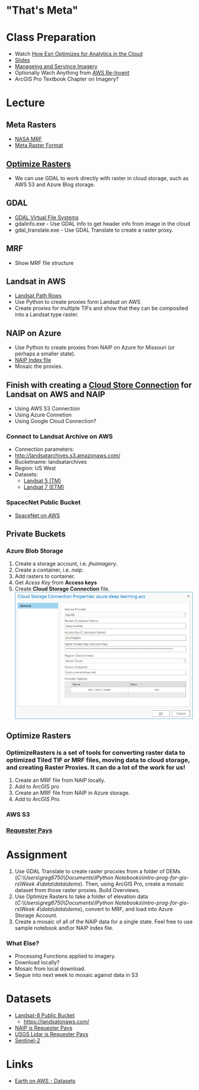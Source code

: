 # "That's Meta"

# Class Preparation
- Watch [How Esri Optimizes for Analytics in the Cloud](https://youtu.be/U486YxlDoeM)
- [Slides](https://www.slideshare.net/AmazonWebServices/how-esri-optimizes-massive-image-archives-for-analytics-in-the-cloud-abd402-reinvent-2017)
- [Manageing and Servince Imagery](https://www.esri.com/content/dam/esrisites/en-us/about/events/media/UC-2019/technical-workshops/tw-5755-977.pdf)
- Optionally Wach Anything from [AWS Re-Invent](https://aws.amazon.com/earth/)
- ArcGIS Pro Textbook Chapter on Imagery?

# Lecture
## Meta Rasters
  - [NASA MRF](https://github.com/nasa-gibs/mrf)
  - [Meta Raster Format](https://gdal.org/drivers/raster/marfa.html)
## [Optimize Rasters](https://github.com/Esri/OptimizeRasters)
  - We can use GDAL to work directly with raster in cloud storage, such as AWS S3 and Azure Blog storage.
## GDAL
  - [GDAL Virtual File Systems](https://gdal.org/user/virtual_file_systems.html)
  - gdalinfo.exe - Use GDAL Info to get header info from image in the cloud
  - gdal_translate.exe - Use GDAL Translate to create a raster proxy.
## MRF
  - Show MRF file structure
## Landsat in AWS
  - [Landsat Path Rows](https://www.usgs.gov/land-resources/nli/landsat/landsat-shapefiles-and-kml-files)
  - Use Python to create proxies form Landsat on AWS
  - Create proxies for multiple TIFs and show that they can be composited into a Landsat type raster.
## NAIP on Azure
  - Use Python to create proxies from NAIP on Azure for Missouri (or perhaps a smaller state).
  - [NAIP Index file](https://naipblobs.blob.core.windows.net/naip-index/naip-index.zip)
  - Mosaic the proxies.
## Finish with creating a [Cloud Store Connection](https://pro.arcgis.com/en/pro-app/help/projects/connect-to-cloud-stores.htm) for Landsat on AWS and NAIP
  - Using AWS S3 Connection
  - Using Azure Connetion
  - Using Google Cloud Connection?
### Connect to **Landsat Archive on AWS**
  - Connection parameters:
  - http://landsatarchives.s3.amazonaws.com/
  - Bucketname: landsatarchives
  - Region: US West
  - Datasets:
    - [Landsat 5 (TM)](https://eos.com/landsat-5-tm/)
    - [Landsat 7 (ETM)](https://landsat.gsfc.nasa.gov/the-enhanced-thematic-mapper-plus/)
### SpacecNet Public Bucket
  - [SpaceNet on AWS](https://spacenetchallenge.github.io/datasets/datasetHomePage.html)

## Private Buckets
### Azure Blob Storage
1. Create a storage account, i.e. *jhuimagery*.
2. Create a container, i.e. *naip*.
3. Add rasters to container.
4. Get *Acess Key* from **Access keys**
5. Create **Cloud Storage Connection** file.
![](https://raw.githubusercontent.com/gbrunner/developing-with-imagery/master/Week%202/azure_private_connection.png)

## Optimize Rasters
### OptimizeRasters is a set of tools for converting raster data to optimized Tiled TIF or MRF files, moving data to cloud storage, and creating Raster Proxies. It can do a lot of the work for us!
1. Create an MRF file from NAIP locally. 
2. Add to ArcGIS pro
3. Create an MRF file from NAIP in Azure storage.
4. Add to ArcGIS Pro.

### AWS S3

### [Requester Pays](https://docs.aws.amazon.com/AmazonS3/latest/dev/RequesterPaysBuckets.html)

# Assignment
1. Use GDAL Translate to create raster procxies from a folder of DEMs (*C:\Users\greg6750\Documents\IPython Notebooks\intro-prog-for-gis-rs\Week 4\data\data\dems*). Then, using ArcGIS Pro, create a mosaic dataset from those raster proxies. Build Overviews.
2. Use Optimize Rasters to take a folder of elevation data (*C:\Users\greg6750\Documents\IPython Notebooks\intro-prog-for-gis-rs\Week 4\data\data\dems*), convert to MRF, and load into Azure Storage Account.
2. Create a mosaic of all of the NAIP data for a single state. Feel free to use sample notebook and\or NAIP index file.

### What Else?
- Processing Functions applied to imagery.
- Download locally?
- Mosaic from local download.
- Segue into next week to mosaic against data in S3
# Datasets
- [Landsat-8 Public Bucket](https://registry.opendata.aws/landsat-8/)
  - https://landsatonaws.com/
- [NAIP is Requester Pays](https://registry.opendata.aws/naip/)
- [USGS Lidar is Requester Pays](https://registry.opendata.aws/usgs-lidar/)
- [Sentinel-2](https://registry.opendata.aws/sentinel-2/)

# Links
- [Earth on AWS - Datasets](https://registry.opendata.aws/?search=tags:gis,earth%20observation,events,mapping,meteorological,environmental,transportation)
